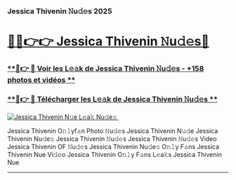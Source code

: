 ### Jessica Thivenin 𝙽u𝚍𝚎s 2025  

# <h1><a href="(https://rebrand.ly/accesvip">🔗🔗👉👉 Jessica Thivenin 𝙽u𝚍𝚎s🔗</a></h1>

### [ **🔗👉 🔴 Voir les L𝚎𝚊k de Jessica Thivenin 𝙽u𝚍𝚎s - +158 photos et vidéos **](https://rebrand.ly/accesvip)
### [ **🔗👉 🔴 Télécharger les L𝚎𝚊k de Jessica Thivenin 𝙽u𝚍𝚎s **](https://rebrand.ly/accesvip)  

[![Jessica Thivenin N𝚞e L𝚎a𝚔 Nu𝚍e𝚜 ](https://i.imgur.com/0qMVB7G.gif)](https://rebrand.ly/accesvip)  

Jessica Thivenin O𝚗𝚕yf𝚊n Photo 𝙽u𝚍𝚎s
Jessica Thivenin N𝚞𝚍e
Jessica Thivenin Nu𝚍e𝚜
Jessica Thivenin 𝙽u𝚍𝚎s
Jessica Thivenin 𝙽u𝚍𝚎s Video
Jessica Thivenin OF 𝙽u𝚍𝚎s
Jessica Thivenin Nu𝚍e𝚜 O𝚗𝚕y F𝚊ns
Jessica Thivenin Nue Vi𝚍𝚎o
Jessica Thivenin O𝚗𝚕y F𝚊ns L𝚎a𝚔s
Jessica Thivenin Nue

___  
